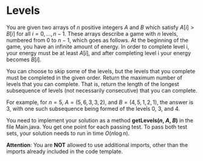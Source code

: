 # Levels

You are given two arrays of $n$ positive integers $A$ and $B$ which satisfy $A[i] > B[i]$ for all $i=0,…,n-1$. These arrays describe a game with $n$ levels, numbered from $0$ to $n − 1$, which goes as follows. At the beginning of the game, you have an infinite amount of energy. In order to complete level i, your energy must be at least $A[i]$, and after completing level i your energy becomes $B[i]$.

You can choose to skip some of the levels, but the levels that you complete must be completed in the given order. Return the maximum number of levels that you can complete. That is, return the length of the longest subsequence of levels (not necessarily consecutive) that you can complete.

For example, for $n=5$, $A=(5, 6, 3, 3, 2)$, and $B=(4, 5, 1, 2, 1)$, the answer is $3$, with one such subsequence being formed of the levels $0$, $3$, and $4$.

You need to implement your solution as a method **getLevels($n$, $A$, $B$)** in the file Main.java. You get one point for each passing test. To pass both test sets, your solution needs to run in time $O(n \log n)$.

**Attention**: You are **NOT** allowed to use additional imports, other than the imports already included in the code template.